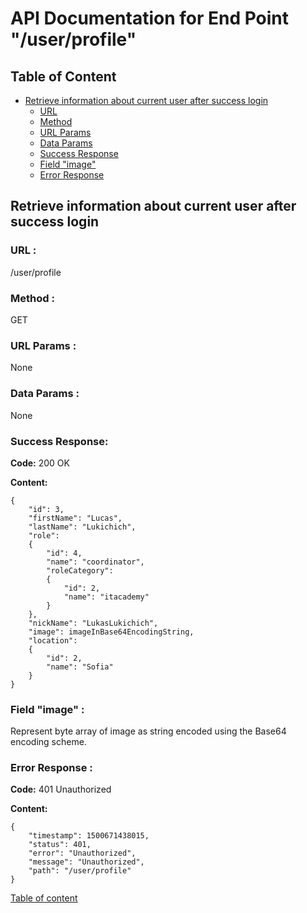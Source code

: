 # API Documentation for End Point "/user/profile"

<a name="table-of-content"></a>
## Table of Content

- [Retrieve information about current user after success login](#userprofile)
    - [URL](#userprofile-url)
    - [Method](#userprofile-method)
    - [URL Params](#userprofile-url-params)
    - [Data Params](#userprofile-data-params)
    - [Success Response](#userprofile-success-response)
    - [Field "image"](#userprofile-field-image)
    - [Error Response](#userprofile-error-response)

<a name="userprofile"></a>
## Retrieve information about current user after success login

<a name="userprofile-url"></a>
### URL :
/user/profile

<a name="userprofile-method"></a>
### Method :
GET

<a name="userprofile-url-params"></a>
### URL Params :
None

<a name="userprofile-data-params"></a>
### Data Params :
None

<a name="userprofile-success-response"></a>
### Success Response:
**Code:** 200 OK

**Content:** 

    {
        "id": 3,
        "firstName": "Lucas",
        "lastName": "Lukichich",
        "role": 
        {
            "id": 4,
            "name": "coordinator",
            "roleCategory": 
            {
                "id": 2,
                "name": "itacademy"
            }
        },
        "nickName": "LukasLukichich",
        "image": imageInBase64EncodingString,
        "location":
        {
            "id": 2,
            "name": "Sofia"
        }
    }

<a name="userprofile-field-image"></a>
### Field "image" :
Represent byte array of image as string encoded using the Base64 encoding scheme. 

<a name="userprofile-error-response"></a>
### Error Response :
**Code:** 401 Unauthorized

**Content:**

    {
        "timestamp": 1500671438015,
        "status": 401,
        "error": "Unauthorized",
        "message": "Unauthorized",
        "path": "/user/profile"
    }

[Table of content](#table-of-content)